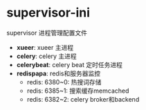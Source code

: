 # supervisor-ini
supervisor 进程管理配置文件

+ **xueer**: xueer 主进程
+ **celery**: celery 主进程
+ **celerybeat**: celery beat 定时任务进程
+ **redispapa**: redis和服务器监控
    + redis: 6380~0: 热搜词存储
    + redis: 6385~1: 搜索缓存memcached
    + redis: 6382~2: celery broker和backend
